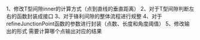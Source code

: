 1、修改T型间隙inner的计算方式（点到直线的垂直距离）
2、对于T型间隙判断左右的函数封装成接口
3、对于锋利间隙的整体流程进行规整
4、对于refineJunctionPoint函数的参数进行封装（点数、长度和角度阈值）
5、修改输出的形式  需要计算哪个点输出对应的结果